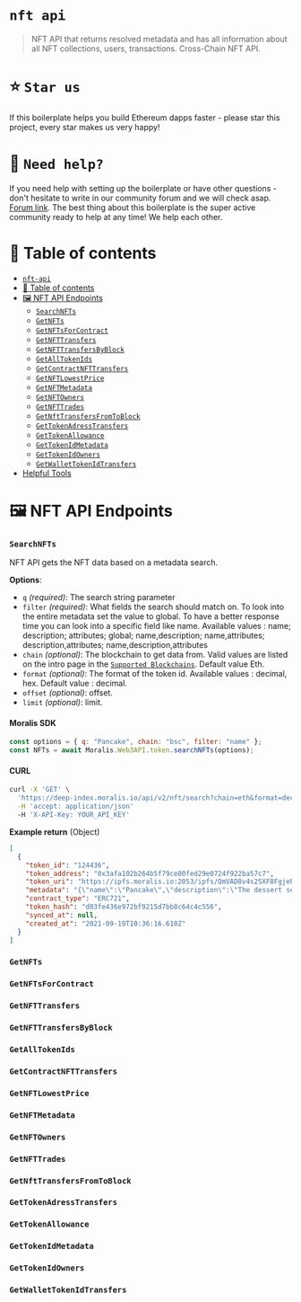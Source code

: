 # `nft api`
> NFT API that returns resolved metadata and has all information about all NFT collections, users, transactions. Cross-Chain NFT API.


# ⭐️ `Star us`
If this boilerplate helps you build Ethereum dapps faster - please star this project, every star makes us very happy!


# 🤝 `Need help?`
If you need help with setting up the boilerplate or have other questions - don't hesitate to write in our community forum and we will check asap. [Forum link](https://forum.moralis.io/t/ethereum-unity3d-boilerplate-questions/4553). The best thing about this boilerplate is the super active community ready to help at any time! We help each other.


# 🧭 Table of contents
- [`nft-api`](#nft-api)
- [🧭 Table of contents](#-table-of-contents)
- [🖼 NFT API Endpoints](#nft-api-endpoints)
    - [`SearchNFTs`](#searchnfts)
    - [`GetNFTs`](#getnfts)
    - [`GetNFTsForContract`](#getnftsforcontract)
    - [`GetNFTTransfers`](#getnfttransfers)
    - [`GetNFTTransfersByBlock`](#GetNFTTransfersByBlock)
    - [`GetAllTokenIds`](#getalltokenids)
    - [`GetContractNFTTransfers`](#getcontractnfttransfers)
    - [`GetNFTLowestPrice`](#getnftlowestprice)
    - [`GetNFTMetadata`](#getnftmetadata)
    - [`GetNFTOwners`](#getnftowners)
    - [`GetNFTTrades`](#getnfttrades)
    - [`GetNftTransfersFromToBlock`](#getnfttransfersfromtoblock)
    - [`GetTokenAdressTransfers`](#gettokenaddrestransfers)
    - [`GetTokenAllowance`](#gettokenallowance)
    - [`GetTokenIdMetadata`](#gettokenidmetadata)
    - [`GetTokenIdOwners`](#gettokenidowners)
    - [`GetWalletTokenIdTransfers`](#getwallettokenidtransfers)
- [Helpful Tools](#helpful-tools)


# 🖼 NFT API Endpoints

### `SearchNFTs`
NFT API gets the NFT data based on a metadata search.

**Options**:
- `q` *(required)*: The search string parameter
- `filter` *(required)*: What fields the search should match on. To look into the entire metadata set the value to global. To have a better response time you can look into a specific field like name. Available values : name; description; attributes; global; name,description; name,attributes; description,attributes; name,description,attributes
- `chain` *(optional)*: The blockchain to get data from. Valid values are listed on the intro page in the [`Supported Blockchains`](#supported-blockchains). Default value Eth.
- `format` *(optional)*: The format of the token id. Available values : decimal, hex. Default value : decimal.
- `offset` *(optional)*: offset.
- `limit` *(optional)*: limit.

#### Moralis SDK
```js
const options = { q: "Pancake", chain: "bsc", filter: "name" };
const NFTs = await Moralis.Web3API.token.searchNFTs(options);
```

#### CURL
```bash
curl -X 'GET' \
  'https://deep-index.moralis.io/api/v2/nft/search?chain=eth&format=decimal&q=sdsdsdsdsd&filter=name' \
  -H 'accept: application/json'
  -H 'X-API-Key: YOUR_API_KEY'
```

**Example return** (Object)
```json
[
  {
    "token_id": "124436",
    "token_address": "0x3afa102b264b5f79ce80fed29e0724f922ba57c7",
    "token_uri": "https://ipfs.moralis.io:2053/ipfs/QmVAD8v4s2SXF8FgjePqMdQ2GV5hE2isZnzxcrA36XcSDA/metadata.json",
    "metadata": "{\"name\":\"Pancake\",\"description\":\"The dessert series 1\",\"image\":\"ipfs://QmNQFXCZ6LGzvpMW9Q5PWbCrEnLknQrPwr2r8pbQAgzQ9A/4863BD6B-6C92-4B96-BF80-8020B2F7C3A5.jpeg\"}",
    "contract_type": "ERC721",
    "token_hash": "d03fe436e972bf9215d7bb8c64c4c556",
    "synced_at": null,
    "created_at": "2021-09-19T10:36:16.610Z"
  }
]
```


### `GetNFTs`
### `GetNFTsForContract`
### `GetNFTTransfers`
### `GetNFTTransfersByBlock`
### `GetAllTokenIds`
### `GetContractNFTTransfers`
### `GetNFTLowestPrice`
### `GetNFTMetadata`
### `GetNFTOwners`
### `GetNFTTrades`
### `GetNftTransfersFromToBlock`
### `GetTokenAdressTransfers`
### `GetTokenAllowance`
### `GetTokenIdMetadata`
### `GetTokenIdOwners`
### `GetWalletTokenIdTransfers`
